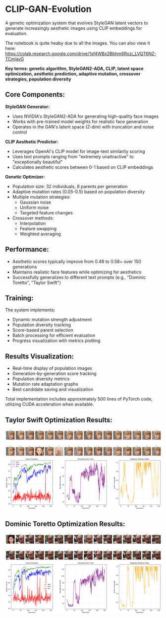 # CLIP-GAN-Evolution

A genetic optimization system that evolves StyleGAN latent vectors to generate increasingly aesthetic images using CLIP embeddings for evaluation.

The notebook is quite heaby due to all the images. You can also view it here: https://colab.research.google.com/drive/1sf4WBx2Bbhm6Rxzi_LVQT6NZ-TCmjavG

**Key terms: genetic algorithm, StyleGAN2-ADA, CLIP, latent space optimization, aesthetic prediction, adaptive mutation, crossover strategies, population diversity**

## Core Components:

**StyleGAN Generator:**
- Uses NVIDIA's StyleGAN2-ADA for generating high-quality face images
- Works with pre-trained model weights for realistic face generation
- Operates in the GAN's latent space (Z-dim) with truncation and noise control

**CLIP Aesthetic Predictor:**
- Leverages OpenAI's CLIP model for image-text similarity scoring
- Uses text prompts ranging from "extremely unattractive" to "exceptionally beautiful"
- Calculates aesthetic scores between 0-1 based on CLIP embeddings

**Genetic Optimizer:**
- Population size: 32 individuals, 8 parents per generation
- Adaptive mutation rates (0.05-0.5) based on population diversity
- Multiple mutation strategies:
  - Gaussian noise
  - Uniform noise
  - Targeted feature changes
- Crossover methods:
  - Interpolation
  - Feature swapping
  - Weighted averaging

## Performance:

- Aesthetic scores typically improve from 0.49 to 0.58+ over 150 generations
- Maintains realistic face features while optimizing for aesthetics
- Successfully generalizes to different text prompts (e.g., "Dominic Toretto", "Taylor Swift")

## Training:

The system implements:
- Dynamic mutation strength adjustment
- Population diversity tracking
- Score-based parent selection
- Batch processing for efficient evaluation
- Progress visualization with metrics plotting

## Results Visualization:

- Real-time display of population images
- Generation-by-generation score tracking
- Population diversity metrics
- Mutation rate adaptation graphs
- Best candidate saving and visualization

Total implementation includes approximately 500 lines of PyTorch code, utilizing CUDA acceleration when available.

## Taylor Swift Optimization Results:

![Taylor Swift Final Generation](taylor_final_gen.png "Taylor Swift Final Generation")
![Taylor Swift Optimization Metrics](taylor_metrics.png "Taylor Swift Optimization Metrics")

## Dominic Toretto Optimization Results:

![Dominic Toretto Final Generation](dom_final_gen.png "Dominic Toretto Final Generation")
![Dominic Toretto Optimization Result](dom_metrics.png "Dominic Toretto Optimization Result")
